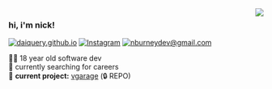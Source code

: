 <img align='right' src="https://github-readme-stats.vercel.app/api?username=daiquery&show_icons=true">

### hi, i'm nick!

[![daiquery.github.io](https://img.shields.io/static/v1?label=daiquery.github.io&message=%20&color=yellow&logo=&style=flat-square&logoColor=white)](https://daiquery.github.io/)
[![Instagram](https://img.shields.io/static/v1?label=Instagram&message=%20&color=orange&logo=Instagram&style=flat-square&logoColor=white)](https://www.instagram.com/njburney/)
[![nburneydev@gmail.com](https://img.shields.io/static/v1?label=nburneydev@gmail.com&message=%20&color=red&logo=gmail&style=flat-square&logoColor=white)](mailto:nburneydev@gmail.com)
  
  
👨‍💻 18 year old software dev  
🤔 currently searching for careers    
🚧 **current project:** [vgarage](https://github.com/daiquery/car_management) (🔒 REPO)

